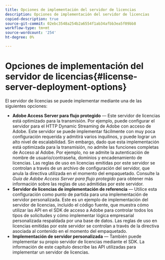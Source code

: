 ```yaml
---
title: Opciones de implementación del servidor de licencias
description: Opciones de implementación del servidor de licencias
copied-description: true
source-git-commit: 02ebc3548a254b2a6554f1ab34afbb3ea5f09bb8
workflow-type: tm+mt
source-wordcount: '254'
ht-degree: 0%

---
```


# Opciones de implementación del servidor de licencias{#license-server-deployment-options}

El servidor de licencias se puede implementar mediante una de las siguientes opciones:

* **Adobe Access Server para flujo protegido** — Este servidor de licencias está optimizado para la transmisión. Por ejemplo, puede configurar el servidor para el HTTP Dynamic Streaming de Adobe con acceso de Adobe. Este servidor se puede implementar fácilmente con muy poca configuración requerida y admitirá varios inquilinos, y puede lograr un alto nivel de escalabilidad. Sin embargo, dado que esta implementación está optimizada para la transmisión, no admite las funciones completas de Acceso al Adobe. Por ejemplo, no se admite la autenticación de nombre de usuario/contraseña, dominios y encadenamiento de licencias. Las reglas de uso en licencias emitidas por este servidor se controlan a través de un archivo de configuración del servidor, que anula la directiva utilizada en el momento del empaquetado. Consulte la *Guía de Adobe Access Server para flujo protegido* para obtener más información sobre las reglas de uso admitidas por este servidor.
* **Servidor de licencias de implementación de referencia** — Utilice esta configuración como punto de partida para una implementación de servidor personalizada. Este es un ejemplo de implementación del servidor de licencias, incluido el código fuente, que muestra cómo utilizar las API en el SDK de acceso a Adobe para controlar todos los tipos de solicitudes y cómo implementar lógica empresarial personalizada respaldada por una base de datos. Las reglas de uso en licencias emitidas por este servidor se controlan a través de la directiva asociada al contenido en el momento del empaquetado.
* **Implementación de servidor personalizada** — También puede implementar su propio servidor de licencias mediante el SDK. La información de este capítulo describe las API utilizadas para implementar un servidor de licencias.
